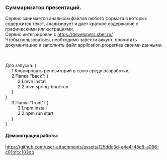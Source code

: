 ### Суммаризатор презентаций.
Сервис занимается анализом файлов любого формата в которых содержится текст, анализирует и дает краткое содержание с графическими иллюстрациями.
<br />
Сервис интегрирован с https://developers.sber.ru/.
<br />
Чтобы пользоваться, необходимо завести аккунт, прочитать документацию и заполнить файл application.properties своими данными.

<br />
<br />
Для запуска: {
<br />
&nbsp;&nbsp;&nbsp;&nbsp;
1.Клонировать репозиторий в свою среду разработки;
<br />
&nbsp;&nbsp;&nbsp;&nbsp;
2.Папка "back": {
<br />
&nbsp;&nbsp;&nbsp;&nbsp;&nbsp;&nbsp;&nbsp;&nbsp;&nbsp;
2.1.mvn install
<br />
&nbsp;&nbsp;&nbsp;&nbsp;&nbsp;&nbsp;&nbsp;&nbsp;&nbsp;
2.2.mvn spring-boot:run
<br />
&nbsp;&nbsp;&nbsp;&nbsp;
}
<br />
}
<br />
&nbsp;&nbsp;&nbsp;&nbsp;
3.Папка "front": {
<br />
&nbsp;&nbsp;&nbsp;&nbsp;&nbsp;&nbsp;&nbsp;&nbsp;&nbsp;
3.1.npm install
<br />
&nbsp;&nbsp;&nbsp;&nbsp;&nbsp;&nbsp;&nbsp;&nbsp;&nbsp;
3.2.npm run start
<br />
&nbsp;&nbsp;&nbsp;&nbsp;
}
<br />
}
<br />

#### Демонстрация работы:
https://github.com/user-attachments/assets/f25ddc3d-e4e4-45e8-a096-c01bfcc103db



